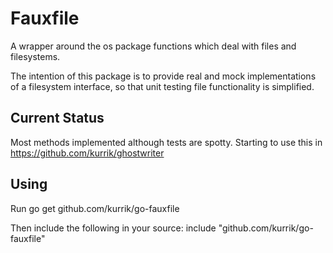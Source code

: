 Fauxfile
========
A wrapper around the os package functions which deal with files and filesystems.

The intention of this package is to provide real and mock implementations of
a filesystem interface, so that unit testing file functionality is simplified.

Current Status
--------------
Most methods implemented although tests are spotty.  Starting to use this in
https://github.com/kurrik/ghostwriter

Using
-----
Run
  go get github.com/kurrik/go-fauxfile

Then include the following in your source:
  include "github.com/kurrik/go-fauxfile"
